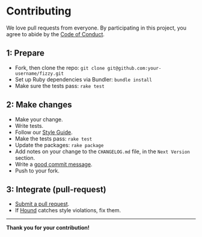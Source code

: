 # Contributing

We love pull requests from everyone. By participating in this project, you agree
to abide by the [Code of Conduct](./CODE_OF_CONDUCT.md).

## 1: Prepare

- Fork, then clone the repo: `git clone git@github.com:your-username/fizzy.git`
- Set up Ruby dependencies via Bundler: `bundle install`
- Make sure the tests pass: `rake test`

## 2: Make changes

- Make your change.
- Write tests.
- Follow our [Style Guide](./STYLE_GUIDE.md).
- Make the tests pass: `rake test`
- Update the packages: `rake package`
- Add notes on your change to the `CHANGELOG.md` file,
  in the `Next Version` section.
- Write a [good commit message](http://tbaggery.com/2008/04/19/a-note-about-git-commit-messages.html).
- Push to your fork.

## 3: Integrate (pull-request)

- [Submit a pull request](https://github.com/alem0lars/fizzy/compare/).
- If [Hound](https://houndci.com) catches style violations, fix them.

----

**Thank you for your contribution!**
